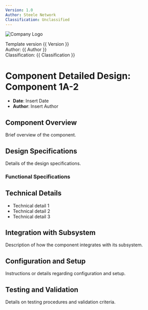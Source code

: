 ```yaml
---
Version: 1.0
Author: Steele Network
Classification: Unclassified
---
```


![Company Logo](/common_images/companylogo.png)


Template version {{ Version }}<br>
Author: {{ Author }}<br>
Classification: {{ Classification }}<br>

# Component Detailed Design: Component 1A-2

- **Date**: Insert Date
- **Author**: Insert Author

## Component Overview
Brief overview of the component.

## Design Specifications
Details of the design specifications.

### Functional Specifications

## Technical Details
- Technical detail 1
- Technical detail 2
- Technical detail 3

## Integration with Subsystem
Description of how the component integrates with its subsystem.

## Configuration and Setup
Instructions or details regarding configuration and setup.

## Testing and Validation
Details on testing procedures and validation criteria.
